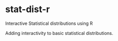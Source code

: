 stat-dist-r
===========

Interactive Statistical distributions using R

Adding interactivity to basic statistical distributions.
